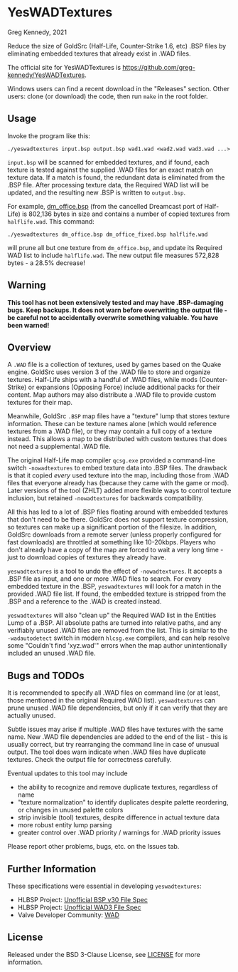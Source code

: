 # YesWADTextures
Greg Kennedy, 2021

Reduce the size of GoldSrc (Half-Life, Counter-Strike 1.6, etc) .BSP files by eliminating embedded textures that already exist in .WAD files.

The official site for YesWADTextures is https://github.com/greg-kennedy/YesWADTextures.

Windows users can find a recent download in the "Releases" section.  Other users: clone (or download) the code, then run `make` in the root folder.

## Usage
Invoke the program like this:

    ./yeswadtextures input.bsp output.bsp wad1.wad <wad2.wad wad3.wad ...>

`input.bsp` will be scanned for embedded textures, and if found, each texture is tested against the supplied .WAD files for an exact match on texture data.  If a match is found, the redundant data is eliminated from the .BSP file.  After processing texture data, the Required WAD list will be updated, and the resulting new .BSP is written to `output.bsp`.

For example, [dm\_office.bsp](https://www.moddb.com/games/half-life/addons/dm-office) (from the cancelled Dreamcast port of Half-Life) is 802,136 bytes in size and contains a number of copied textures from `halflife.wad`.  This command:

    ./yeswadtextures dm_office.bsp dm_office_fixed.bsp halflife.wad

will prune all but one texture from `dm_office.bsp`, and update its Required WAD list to include `halflife.wad`.  The new output file measures 572,828 bytes - a 28.5% decrease!

## Warning
**This tool has not been extensively tested and may have .BSP-damaging bugs.  Keep backups.  It does not warn before overwriting the output file - be careful not to accidentally overwrite something valuable.  You have been warned!**

## Overview
A `.WAD` file is a collection of textures, used by games based on the Quake engine.  GoldSrc uses version 3 of the .WAD file to store and organize textures.  Half-Life ships with a handful of .WAD files, while mods (Counter-Strike) or expansions (Opposing Force) include additional packs for their content.  Map authors may also distribute a .WAD file to provide custom textures for their map.

Meanwhile, GoldSrc `.BSP` map files have a "texture" lump that stores texture information.  These can be texture names alone (which would reference textures from a .WAD file), or they may contain a full copy of a texture instead.  This allows a map to be distributed with custom textures that does not need a supplemental .WAD file.

The original Half-Life map compiler `qcsg.exe` provided a command-line switch `-nowadtextures` to embed texture data into .BSP files.  The drawback is that it copied *every* used texture into the map, including those from .WAD files that everyone already has (because they came with the game or mod).  Later versions of the tool (ZHLT) added more flexible ways to control texture inclusion, but retained `-nowadtextures` for backwards compatibility.

All this has led to a lot of .BSP files floating around with embedded textures that don't need to be there.  GoldSrc does not support texture compression, so textures can make up a significant portion of the filesize.  In addition, GoldSrc downloads from a remote server (unless properly configured for fast downloads) are throttled at something like 10-20kbps.  Players who don't already have a copy of the map are forced to wait a very long time - just to download copies of textures they already have.

`yeswadtextures` is a tool to undo the effect of `-nowadtextures`.  It accepts a .BSP file as input, and one or more .WAD files to search.  For every embedded texture in the .BSP, `yeswadtextures` will look for a match in the provided .WAD file list.  If found, the embedded texture is stripped from the .BSP and a reference to the .WAD is created instead.

`yeswadtextures` will also "clean up" the Required WAD list in the Entities Lump of a .BSP.  All absolute paths are turned into relative paths, and any verifiably unused .WAD files are removed from the list.  This is similar to the `-wadautodetect` switch in modern `hlcsg.exe` compilers, and can help resolve some "Couldn't find 'xyz.wad'" errors when the map author unintentionally included an unused .WAD file.

## Bugs and TODOs
It is recommended to specify all .WAD files on command line (or at least, those mentioned in the original Required WAD list).  `yeswadtextures` can prune unused .WAD file dependencies, but only if it can verify that they are actually unused.

Subtle issues may arise if multiple .WAD files have textures with the same name.  New .WAD file dependencies are added to the end of the list - this is usually correct, but try rearranging the command line in case of unusual output.  The tool does warn indicate when .WAD files have duplicate textures.  Check the output file for correctness carefully.

Eventual updates to this tool may include
* the ability to recognize and remove duplicate textures, regardless of name
* "texture normalization" to identify duplicates despite palette reordering, or changes in unused palette colors
* strip invisible (tool) textures, despite difference in actual texture data
* more robust entity lump parsing
* greater control over .WAD priority / warnings for .WAD priority issues

Please report other problems, bugs, etc. on the Issues tab.

## Further Information
These specifications were essential in developing `yeswadtextures`:
* HLBSP Project: [Unofficial BSP v30 File Spec](http://hlbsp.sourceforge.net/index.php?content=bspdef)
* HLBSP Project: [Unofficial WAD3 File Spec](http://hlbsp.sourceforge.net/index.php?content=waddef)
* Valve Developer Community: [WAD](https://developer.valvesoftware.com/wiki/WAD)

## License
Released under the BSD 3-Clause License, see [LICENSE](LICENSE) for more information.
